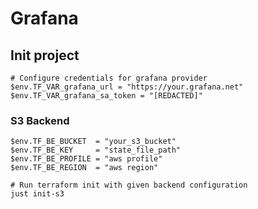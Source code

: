 # Grafana

## Init project

```nu
# Configure credentials for grafana provider
$env.TF_VAR_grafana_url = "https://your.grafana.net"
$env.TF_VAR_grafana_sa_token = "[REDACTED]"
```

### S3 Backend

```nu
$env.TF_BE_BUCKET  = "your_s3_bucket"
$env.TF_BE_KEY     = "state_file_path"
$env.TF_BE_PROFILE = "aws profile"
$env.TF_BE_REGION  = "aws region"

# Run terraform init with given backend configuration
just init-s3
```
